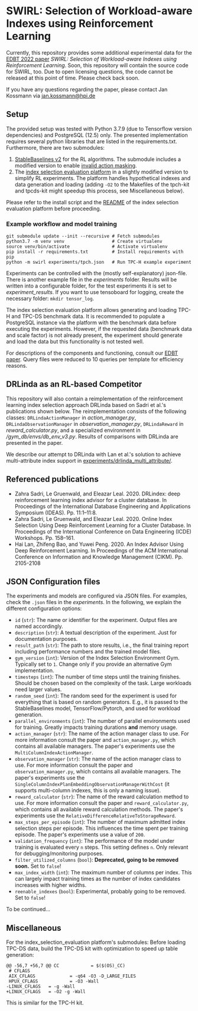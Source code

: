 # SWIRL: Selection of Workload-aware Indexes using Reinforcement Learning

Currently, this repository provides some additional experimental data for the [EDBT 2022 paper](https://openproceedings.org/2022/conf/edbt/paper-37.pdf) _SWIRL: Selection of Workload-aware Indexes using Reinforcement Learning_. Soon, this repository will contain the source code for SWIRL, too. Due to open licensing questions, the code cannot be released at this point of time. Please check back soon.

If you have any questions regarding the paper, please contact Jan Kossmann via jan.kossmann@hpi.de


## Setup

The provided setup was tested with Python 3.7.9 (due to Tensorflow version dependencies) and PostgreSQL (12.5) only. The presented implementation requires several python libraries that are listed in the requirements.txt. Furthermore, there are two submodules:

1. [StableBaselines v2](https://github.com/Bensk1/stable-baselines/tree/3f076e672fb80ad028d44e7f64503140d1961646) for the RL algorithms. The submodule includes a modified version to enable [invalid action masking](https://github.com/hill-a/stable-baselines/pull/453).
2. The [index selection evaluation platform](https://github.com/hyrise/index_selection_evaluation/tree/rl_index_selection) in a slightly modified version to simplify RL experiments. The platform handles hypothetical indexes and data generation and loading (adding `-O2` to the Makefiles of the tpch-kit and tpcds-kit might speedup this process, see Miscellaneous below).

Please refer to the install script and the [README](https://github.com/hyrise/index_selection_evaluation/blob/rl_index_selection/README.md) of the index selection evaluation platform before proceeding.


### Example workflow and model training

```
git submodule update --init --recursive # Fetch submodules
python3.7 -m venv venv					# Create virtualenv
source venv/bin/activate				# Activate virtualenv
pip install -r requirements.txt			# Install requirements with pip
python -m swirl experiments/tpch.json	# Run TPC-H example experiment
```

Experiments can be controlled with the (mostly self-explanatory) json-file. There is another example file in the _experiments_ folder. Results will be written into a configurable folder, for the test experiments it is set to _experiment\_results_. If you want to use tensoboard for logging, create the necessary folder: `mkdir tensor_log`.

The index selection evaluation platform allows generating and loading TPC-H and TPC-DS benchmark data. It is recommended to populate a PostgreSQL instance via the platform with the benchmark data before executing the experiments. However, if the requested data (benchmark data and scale factor) is not already present, the experiment should generate and load the data but this functionality is not tested well.

For descriptions of the components and functioning, consult our [EDBT paper](https://openproceedings.org/2022/conf/edbt/paper-37.pdf). Query files were reduced to 10 queries per template for efficiency reasons.


## DRLinda as an RL-based Competitor

This repository will also contain a reimplementation of the reinforcement learning index selection approach DRLinda based on Sadri et al.'s publications shown below. The reimplementation consists of the following classes: `DRLindaActionManager` in *action_manager.py*, `DRLindaObservationManager` in *observation_manager.py*, `DRLindaReward` in *reward_calculator.py*, and a specialized environment in */gym_db/envs/db_env_v3.py*. Results of comparisons with DRLinda are presented in the paper.

We describe our attempt to DRLinda with Lan et al.'s solution to achieve multi-attribute index support in [experiments/drlinda_multi_attribute/](experiments/drlinda_multi_attribute/).


## Referenced publications

- Zahra Sadri, Le Gruenwald, and Eleazar Leal. 2020. DRLindex: deep reinforcement learning index advisor for a cluster database. In Proceedings of the International Database Engineering and Applications Symposium (IDEAS). Pp. 11:1–11:8.
- Zahra Sadri, Le Gruenwald, and Eleazar Leal. 2020. Online Index Selection Using Deep Reinforcement Learning for a Cluster Database. In Proceedings of the International Conference on Data Engineering (ICDE) Workshops. Pp. 158–161.
- Hai Lan, Zhifeng Bao, and Yuwei Peng. 2020. An Index Advisor Using Deep Reinforcement Learning. In Proceedings of the ACM International Conference on Information and Knowledge Management (CIKM). Pp. 2105-2108


## JSON Configuration files
The experiments and models are configured via JSON files. For examples, check the `.json` files in the _experiments_. In the following, we explain the different configuration options:

- `id` (`str`): The name or identifier for the experiment. Output files are named accordingly.
- `description` (`str`): A textual description of the experiment. Just for documentation purposes.
- `result_path` (`str`): The path to store results, i.e., the final training report including performance numbers and the trained model files.
- `gym_version` (`int`): Version of the Index Selection Environment Gym. Typically set to `1`. Change only if you provide an alternative Gym implementation.
- `timesteps` (`int`): The number of time steps until the training finishes. Should be chosen based on the complexity of the task. Large workloads need larger values.
- `random_seed` (`int`): The random seed for the experiment is used for everything that is based on random generators. E.g., it is passed to the StableBaselines model, TensorFlow/Pytorch, and used for workload generation.
- `parallel_environments` (`int`): The number of parallel environments used for training. Greatly impacts training durations __and__ memory usage.
- `action_manager` (`str`): The name of the action manager class to use. For more information consult the paper and `action_manager.py`, which contains all available managers. The paper's experiments use the `MultiColumnIndexActionManager`.
- `observation_manager` (`str`): The name of the action manager class to use. For more information consult the paper and `observation_manager.py`, which contains all available managers. The paper's experiments use the `SingleColumnIndexPlanEmbeddingObservationManagerWithCost` (it supports multi-column indexes, this is only a naming issue).
- `reward_calculator` (`str`): The name of the reward calculation method to use. For more information consult the paper and `reward_calculator.py`, which contains all available reward calculation methods. The paper's experiments use the `RelativeDifferenceRelativeToStorageReward`.
- `max_steps_per_episode` (`int`): The number of maximum admitted index selection steps per episode. This influences the time spent per training episode. The paper's experiments use a value of `200`.
- `validation_frequency` (`int`): The performance of the model under training is evaluated every `n` steps. This setting defines `n`. Only relevant for debugging/monitoring purposes.
- `filter_utilized_columns` (`bool`): __Deprecated, going to be removed soon.__ Set to `false`!
- `max_index_width` (`int`): The maximum number of columns per index. This can largely impact training times as the number of index candidates increases with higher widths.
- `reenable_indexes` (`bool`): Experimental, probably going to be removed. Set to `false`!

To be continued...


## Miscellaneous

For the index_selection_evaluation platform's submodules: Before loading TPC-DS data, build the TPC-DS kit with optimization to speed up table generation:

```
@@ -56,7 +56,7 @@ CC            = $($(OS)_CC)
 # CFLAGS
 AIX_CFLAGS             = -q64 -O3 -D_LARGE_FILES
 HPUX_CFLAGS            = -O3 -Wall
-LINUX_CFLAGS   = -g -Wall
+LINUX_CFLAGS   = -O2 -g -Wall
```

This is similar for the TPC-H kit.
